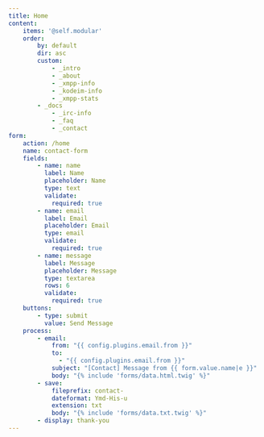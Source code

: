 ```yaml
---
title: Home
content:
    items: '@self.modular'
    order:
        by: default
        dir: asc
        custom:
            - _intro
            - _about
            - _xmpp-info
            - _kodeim-info
            - _xmpp-stats
	    - _docs
            - _irc-info
            - _faq
            - _contact
form:
    action: /home
    name: contact-form
    fields:
        - name: name
          label: Name
          placeholder: Name
          type: text
          validate:
            required: true
        - name: email
          label: Email
          placeholder: Email
          type: email
          validate:
            required: true
        - name: message
          label: Message
          placeholder: Message
          type: textarea
          rows: 6
          validate:
            required: true
    buttons:
        - type: submit
          value: Send Message
    process:
        - email:
            from: "{{ config.plugins.email.from }}"
            to:
              - "{{ config.plugins.email.from }}"
            subject: "[Contact] Message from {{ form.value.name|e }}"
            body: "{% include 'forms/data.html.twig' %}"
        - save:
            fileprefix: contact-
            dateformat: Ymd-His-u
            extension: txt
            body: "{% include 'forms/data.txt.twig' %}"
        - display: thank-you
---
```

